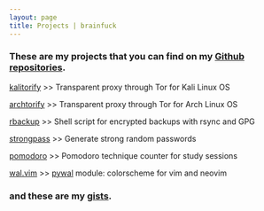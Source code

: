 ```yaml
---
layout: page
title: Projects | brainfuck
---
```


### These are my projects that you can find on my [Github repositories](https://github.com/brainfucksec?tab=repositories).

[kalitorify](https://github.com/brainfucksec/kalitorify) >> Transparent proxy through Tor for Kali Linux OS

[archtorify](https://github.com/brainfucksec/archtorify) >> Transparent proxy through Tor for Arch Linux OS

[rbackup](https://github.com/brainfucksec/rbackup) >> Shell script for encrypted backups with rsync and GPG

[strongpass](https://github.com/brainfucksec/strongpass) >> Generate strong random passwords

[pomodoro](https://github.com/brainfucksec/pomodoro) >> Pomodoro technique counter for study sessions

[wal.vim](https://github.com/brainfucksec/wal.vim) >> [pywal](https://github.com/dylanaraps/pywal) module: colorscheme for vim and neovim


### and these are my [gists](https://gist.github.com/brainfucksec).
